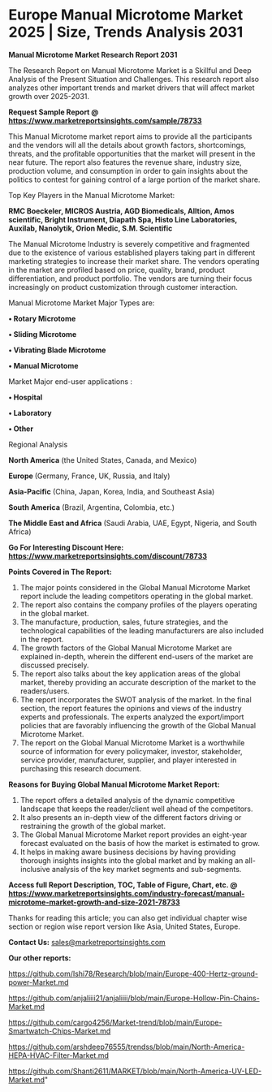  # Europe Manual Microtome Market 2025 | Size, Trends Analysis 2031

<strong>Manual Microtome Market Research Report 2031</strong>

The Research Report on Manual Microtome Market is a Skillful and Deep Analysis of the Present Situation and Challenges. This research report also analyzes other important trends and market drivers that will affect market growth over 2025-2031.

<strong>Request Sample Report @ <a href=https://www.marketreportsinsights.com/sample/78733>https://www.marketreportsinsights.com/sample/78733</a></strong>

This Manual Microtome market report aims to provide all the participants and the vendors will all the details about growth factors, shortcomings, threats, and the profitable opportunities that the market will present in the near future. The report also features the revenue share, industry size, production volume, and consumption in order to gain insights about the politics to contest for gaining control of a large portion of the market share.

Top Key Players in the Manual Microtome Market:

<strong>RMC Boeckeler, MICROS Austria, AGD Biomedicals, Alltion, Amos scientific, Bright Instrument, Diapath Spa, Histo Line Laboratories, Auxilab, Nanolytik, Orion Medic, S.M. Scientific</strong>

The Manual Microtome Industry is severely competitive and fragmented due to the existence of various established players taking part in different marketing strategies to increase their market share. The vendors operating in the market are profiled based on price, quality, brand, product differentiation, and product portfolio. The vendors are turning their focus increasingly on product customization through customer interaction.

Manual Microtome Market Major Types are:

<strong>• Rotary Microtome

• Sliding Microtome

• Vibrating Blade Microtome

• Manual Microtome</strong>

Market Major end-user applications :

<strong>• Hospital

• Laboratory

• Other</strong>

Regional Analysis

</u><strong><b>North America</b></strong> (the United States, Canada, and Mexico)

<strong><b>Europe </b></strong>(Germany, France, UK, Russia, and Italy)

<strong><b>Asia-Pacific</b></strong> (China, Japan, Korea, India, and Southeast Asia)

<strong><b>South America</b></strong> (Brazil, Argentina, Colombia, etc.)

<strong><b>The Middle East and Africa</b></strong> (Saudi Arabia, UAE, Egypt, Nigeria, and South Africa)

<strong>Go For Interesting Discount Here: <a href=https://www.marketreportsinsights.com/discount/78733>https://www.marketreportsinsights.com/discount/78733</a></strong>

<strong>Points Covered in The Report:</strong>
<ol>
  <li>The major points considered in the Global Manual Microtome Market report include the leading competitors operating in the global market.</li>
  <li>The report also contains the company profiles of the players operating in the global market.</li>
  <li>The manufacture, production, sales, future strategies, and the technological capabilities of the leading manufacturers are also included in the report.</li>
  <li>The growth factors of the Global Manual Microtome Market are explained in-depth, wherein the different end-users of the market are discussed precisely.</li>
  <li>The report also talks about the key application areas of the global market, thereby providing an accurate description of the market to the readers/users.</li>
  <li>The report incorporates the SWOT analysis of the market. In the final section, the report features the opinions and views of the industry experts and professionals. The experts analyzed the export/import policies that are favorably influencing the growth of the Global Manual Microtome Market.</li>
  <li>The report on the Global Manual Microtome Market is a worthwhile source of information for every policymaker, investor, stakeholder, service provider, manufacturer, supplier, and player interested in purchasing this research document.</li>
</ol>
<strong>Reasons for Buying Global Manual Microtome Market Report:</strong>

<ol>
  <li>The report offers a detailed analysis of the dynamic competitive landscape that keeps the reader/client well ahead of the competitors.</li>
  <li>It also presents an in-depth view of the different factors driving or restraining the growth of the global market.</li>
  <li>The Global Manual Microtome Market report provides an eight-year forecast evaluated on the basis of how the market is estimated to grow.</li>
  <li>It helps in making aware business decisions by having providing thorough insights insights into the global market and by making an all-inclusive analysis of the key market segments and sub-segments.</li>
</ol>
<strong>Access full Report Description, TOC, Table of Figure, Chart, etc. @ <a href=https://www.marketreportsinsights.com/industry-forecast/manual-microtome-market-growth-and-size-2021-78733>https://www.marketreportsinsights.com/industry-forecast/manual-microtome-market-growth-and-size-2021-78733</a></strong>


Thanks for reading this article; you can also get individual chapter wise section or region wise report version like Asia, United States, Europe.

<strong>Contact Us:</strong>
sales@marketreportsinsights.com

<strong>Our other reports:</strong>

<a href=https://github.com/Ishi78/Research/blob/main/Europe-400-Hertz-ground-power-Market.md>https://github.com/Ishi78/Research/blob/main/Europe-400-Hertz-ground-power-Market.md</a>

<a href=https://github.com/anjaliiii21/anjaliiii/blob/main/Europe-Hollow-Pin-Chains-Market.md>https://github.com/anjaliiii21/anjaliiii/blob/main/Europe-Hollow-Pin-Chains-Market.md</a>

<a href=https://github.com/cargo4256/Market-trend/blob/main/Europe-Smartwatch-Chips-Market.md>https://github.com/cargo4256/Market-trend/blob/main/Europe-Smartwatch-Chips-Market.md</a>

<a href=https://github.com/arshdeep76555/trendss/blob/main/North-America-HEPA-HVAC-Filter-Market.md>https://github.com/arshdeep76555/trendss/blob/main/North-America-HEPA-HVAC-Filter-Market.md</a>

<a href=https://github.com/Shanti2611/MARKET/blob/main/North-America-UV-LED-Market.md>https://github.com/Shanti2611/MARKET/blob/main/North-America-UV-LED-Market.md</a>"
